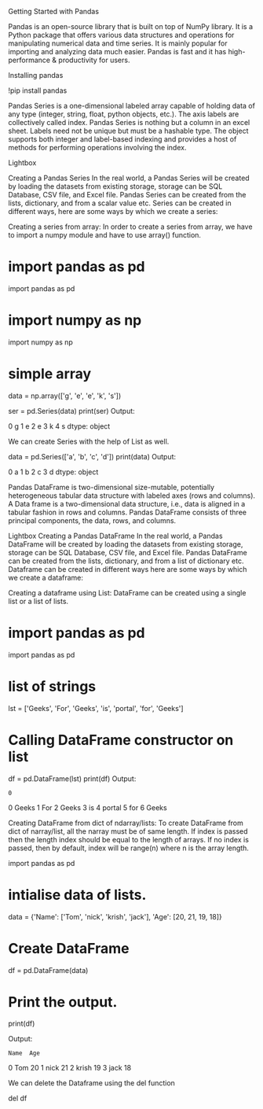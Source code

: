 Getting Started with Pandas

Pandas is an open-source library that is built on top of NumPy library. It is a Python package that offers various data structures and operations for manipulating numerical data and time series. It is mainly popular for importing and analyzing data much easier. Pandas is fast and it has high-performance & productivity for users.

 

Installing pandas

!pip install pandas
 

Pandas Series is a one-dimensional labeled array capable of holding data of any type (integer, string, float, python objects, etc.). The axis labels are collectively called index. Pandas Series is nothing but a column in an excel sheet.
Labels need not be unique but must be a hashable type. The object supports both integer and label-based indexing and provides a host of methods for performing operations involving the index.

Lightbox
 

Creating a Pandas Series
In the real world, a Pandas Series will be created by loading the datasets from existing storage, storage can be SQL Database, CSV file, and Excel file. Pandas Series can be created from the lists, dictionary, and from a scalar value etc. Series can be created in different ways, here are some ways by which we create a series:

Creating a series from array: In order to create a series from array, we have to import a numpy module and have to use array() function.

# import pandas as pd
import pandas as pd

# import numpy as np
import numpy as np

# simple array
data = np.array(['g', 'e', 'e', 'k', 's'])

ser = pd.Series(data)
print(ser)
Output: 

0    g
1    e
2    e
3    k
4    s
dtype: object
 

We can create Series with the help of List as well.

data = pd.Series(['a', 'b', 'c', 'd'])
print(data)
Output: 

0    a
1    b
2    c
3    d
dtype: object
 

 

 

Pandas DataFrame is two-dimensional size-mutable, potentially heterogeneous tabular data structure with labeled axes (rows and columns). A Data frame is a two-dimensional data structure, i.e., data is aligned in a tabular fashion in rows and columns. Pandas DataFrame consists of three principal components, the data, rows, and columns.

Lightbox
Creating a Pandas DataFrame
In the real world, a Pandas DataFrame will be created by loading the datasets from existing storage, storage can be SQL Database, CSV file, and Excel file. Pandas DataFrame can be created from the lists, dictionary, and from a list of dictionary etc. Dataframe can be created in different ways here are some ways by which we create a dataframe:

Creating a dataframe using List: DataFrame can be created using a single list or a list of lists.

# import pandas as pd
import pandas as pd

# list of strings
lst = ['Geeks', 'For', 'Geeks', 'is',
       'portal', 'for', 'Geeks']

# Calling DataFrame constructor on list
df = pd.DataFrame(lst)
print(df)
Output: 

	0
0	Geeks
1	For
2	Geeks
3	is
4	portal
5	for
6	Geeks
​
 

 
Creating DataFrame from dict of ndarray/lists: To create DataFrame from dict of narray/list, all the narray must be of same length. If index is passed then the length index should be equal to the length of arrays. If no index is passed, then by default, index will be range(n) where n is the array length.

import pandas as pd

# intialise data of lists.
data = {'Name': ['Tom', 'nick', 'krish', 'jack'],
        'Age': [20, 21, 19, 18]}

# Create DataFrame
df = pd.DataFrame(data)

# Print the output.
print(df)
 

Output: 

    Name  Age
0    Tom   20
1   nick   21
2  krish   19
3   jack   18
 

 

We can delete the Dataframe using the del function

del df
